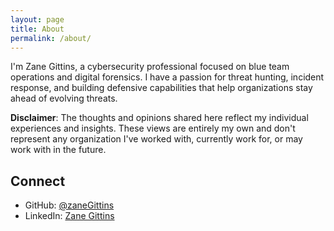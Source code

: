 ```yaml
---
layout: page
title: About
permalink: /about/
---
```

I'm Zane Gittins, a cybersecurity professional focused on blue team operations and digital forensics. I have a passion for threat hunting, incident response, and building defensive capabilities that help organizations stay ahead of evolving threats.

**Disclaimer**: The thoughts and opinions shared here reflect my individual experiences and insights. These views are entirely my own and don't represent any organization I've worked with, currently work for, or may work with in the future.

## Connect

- GitHub: [@zaneGittins](https://github.com/zaneGittins)
- LinkedIn: [Zane Gittins](https://www.linkedin.com/in/zane-g-40291a152)